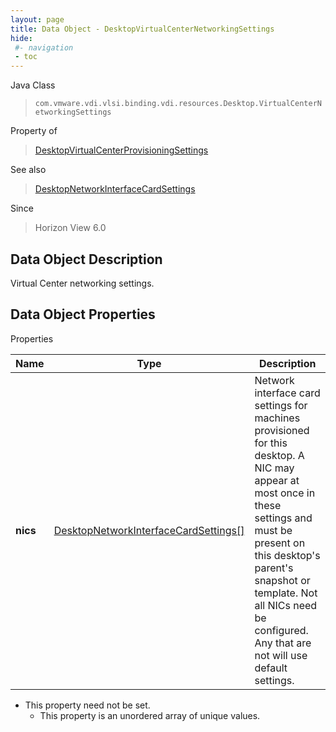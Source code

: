 ```yaml
---
layout: page
title: Data Object - DesktopVirtualCenterNetworkingSettings
hide:
 #- navigation
 - toc
---
```






Java Class  
> `com.vmware.vdi.vlsi.binding.vdi.resources.Desktop.VirtualCenterNetworkingSettings`

Property of  
> [DesktopVirtualCenterProvisioningSettings](vdi.resources.Desktop.VirtualCenterProvisioningSettings.md#field_detail)

See also  
> [DesktopNetworkInterfaceCardSettings](vdi.resources.Desktop.NetworkInterfaceCardSettings.md)

Since  
> Horizon View 6.0


## Data Object Description 

Virtual Center networking settings. 

## Data Object Properties

Properties

Name |  Type |  Description   
---|---|---  
**nics**| [DesktopNetworkInterfaceCardSettings[]](vdi.resources.Desktop.NetworkInterfaceCardSettings.md)|  Network interface card settings for machines provisioned for this desktop. A NIC may appear at most once in these settings and must be present on this desktop's parent's snapshot or template. Not all NICs need be configured. Any that are not will use default settings.   


* This property need not be set.
  * This property is an unordered array of unique values.

  
  
  
  
  
  
